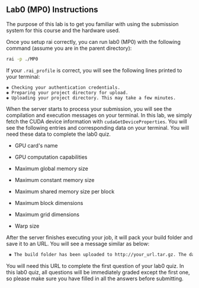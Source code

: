 ## Lab0 (MP0) Instructions

The purpose of this lab is to get you familiar with using the submission system for this course and the hardware used.

Once you setup rai correctly, you can run lab0 (MP0) with the following command (assume you are in the parent directory):
```bash
rai -p ./MP0
```

If your `.rai_profile` is correct, you will see the following lines printed to your terminal:

    ✱ Checking your authentication credentials.
    ✱ Preparing your project directory for upload.
    ✱ Uploading your project directory. This may take a few minutes.

When the server starts to process your submission, you will see the compilation and execution messages on your terminal. In this lab, we simply fetch the CUDA device information with `cudaGetDeviceProperties`. You will see the following entries and corresponding data on your terminal. You will need these data to complete the lab0 quiz.

* GPU card's name

* GPU computation capabilities

* Maximum global memory size

* Maximum constant memory size

* Maximum shared memory size per block

* Maximum block dimensions

* Maximum grid dimensions

* Warp size

After the server finishes executing your job, it will pack your build folder and save it to an URL. You will see a message similar as below:

```bash
 ✱ The build folder has been uploaded to http://your_url.tar.gz. The data will be present for only a short duration of time.
```

You will need this URL to complete the first question of your lab0 quiz. In this lab0 quiz, all questions will be immediately graded except the first one, so please make sure you have filled in all the answers before submitting.


<!-- Click on the code tab and then read the code written.
Do not worry if you do not understand all the details of the code (the purpose is to get you familiar with the submission system).
Once done reading, click the "Compile & Run" button.

The submission system will automatically switch to the compile-and-run results that will also be available through the **Attempts** tab.
There, you will be able to see a summary of your attempt.

The `Timer` section has 3 columns:

* *Kind* corresponds with the first argument to `wbTimer_start`,
* *Location* describes the `file::line_number` of the `wbTimer` call, and
* *Time* in millisecond that it took to execute the code in between the `wbTime_start` and `wbTime_stop`, and
* *Message* the string you passed into the second argument to the timer

Similarly, you will see the following information under the `Logger` section.

The `Logger` section has 3 columns:

* *Level* is the level specified when calling the `wbLog` function (indicating the severity of the event),
* *Location* describes the `function::line_number` of the `wbLog` call, and
* *Message* which is the message specified for the `wbLog` function

The `Timer` or `Logger` seconds are hidden, if no timing or logging statements occur in your program.

We log the hardware information used for this course --- the details which will be explained in the first few lectures.

All results from previous attempts can be found in the Attempts tab.
You can choose any of these attempts for submission for grading.
Note that even though you can submit multiple times, only your last submission will be reflected in the Coursera database.

After completing this lab, and before proceeding to the next one, you will find it helpful to read the [tutorial](/help) document -->

